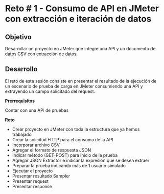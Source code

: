 # Reto # 1 - Consumo de API en JMeter con extracción e iteración de datos

## Objetivo

Desarrollar un proyecto en JMeter que integre una API y un documento de datos CSV con extracción de datos.

## Desarrollo

El reto de esta sesión consiste en presentar el resultado de la ejecución de un escenario de prueba de carga en JMeter consumiendo una API y extrayendo un campo solicitado del request.

**Prerrequisitos**

Contar con una API de pruebas

**Reto**

* Crear proyecto en JMeter con toda la estructura que ya hemos trabajado
* Crear la solicitud HTTP  para el consumo de la API
* Incorporar archivo CSV
* Agregar el formato de respuesta JSON
* Indicar método (GET-POST) para inicio de la prueba
* Agregar JSON Extractor e indicar la expresion que se desea extraer
* Preparar la prueba indicando más de 1 usuario simulado
* Ejecutar el proyecto
* Presentar resultado Sampler
* Presentar request
* Presentar response
